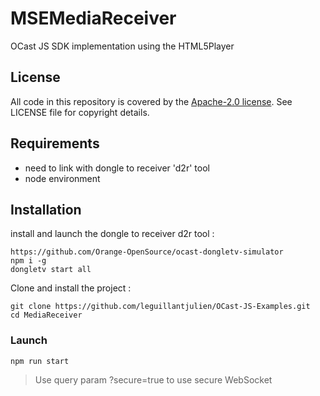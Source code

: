 # MSEMediaReceiver
OCast JS SDK implementation using the HTML5Player
## License
All code in this repository is covered by the [Apache-2.0 license](http://www.apache.org/licenses/LICENSE-2.0). See LICENSE file for copyright details.

## Requirements
-   need to link with dongle to receiver 'd2r' tool
-   node environment
## Installation
install and launch the dongle to receiver d2r tool :
```
https://github.com/Orange-OpenSource/ocast-dongletv-simulator
npm i -g
dongletv start all
```
Clone and install the project :
```
git clone https://github.com/leguillantjulien/OCast-JS-Examples.git
cd MediaReceiver
```
### Launch
`npm run start`
> Use query param ?secure=true to use secure WebSocket
